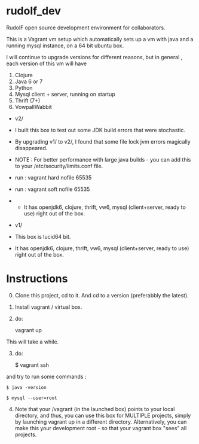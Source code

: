 rudolf_dev
==========

RudolF open source development environment for collaborators.

This is a Vagrant vm setup which automatically sets up a vm with
java and a running mysql instance, on a 64 bit ubuntu box.  

I will continue to upgrade versions for different reasons, but in general , each version of this vm will have 

1) Clojure
2) Java 6 or 7
3) Python
4) Mysql client + server, running on startup
5) Thrift (7+)
6) VowpallWabbit 

- v2/ 
- I built this box to test out some JDK build errors that were stochastic.  
- By upgrading v1/ to v2/, I found that some file lock jvm errors magically disappeared.  
- NOTE : For better performance with large java builds - you can add this to your /etc/security/limits.conf file.
- run : vagrant  hard nofile 65535
- run : vagrant  soft nofile 65535
- - It has openjdk6, clojure, thrift, vw6, mysql (client+server, ready to use) right out of the box.


- v1/ 
- This box is lucid64 bit.  
- It has openjdk6, clojure, thrift, vw6, mysql (client+server, ready to use) right out of the box.


Instructions
============

0. Clone this project, cd to it. And cd to a version (preferabbly the latest).

1. Install vagrant / virtual box.

2. do:

    vagrant up
    
This will take a while. 

3. do:

    $ vagrant ssh
    
and try to run some commands :

    $ java -version

    $ mysql --user=root

4. Note that your /vagrant (in the launched box) points to your local directory, and thus, 
you can use this box for MULTIPLE projects, simply by launching vagrant up in a different directory.  Alternatively, you can make this 
your development root - so that your vagrant box "sees" all projects.  

